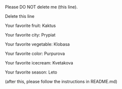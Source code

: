 Please DO NOT delete me (this line).

Delete this line

Your favorite fruit: Kaktus

Your favorite city: Prypiat

Your favorite vegetable: Klobasa

Your favorite color: Purpurova

Your favorite icecream: Kvetakova

Your favorite season: Leto


(after this, please follow the instructions in README.md)
